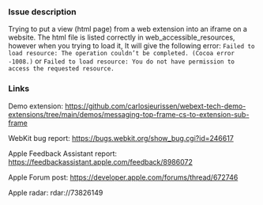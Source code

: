 ### Issue description
Trying to put a view (html page) from a web extension into an iframe on a website. The html file is listed correctly in web_accessible_resources, however when you trying to load it, It will give the following error:
`Failed to load resource: The operation couldn’t be completed. (Cocoa error -1008.)`
or
`Failed to load resource: You do not have permission to access the requested resource.`

### Links
Demo extension:
https://github.com/carlosjeurissen/webext-tech-demo-extensions/tree/main/demos/messaging-top-frame-cs-to-extension-sub-frame

WebKit bug report:
https://bugs.webkit.org/show_bug.cgi?id=246617

Apple Feedback Assistant report:
https://feedbackassistant.apple.com/feedback/8986072

Apple Forum post:
https://developer.apple.com/forums/thread/672746

Apple radar:
rdar://73826149
